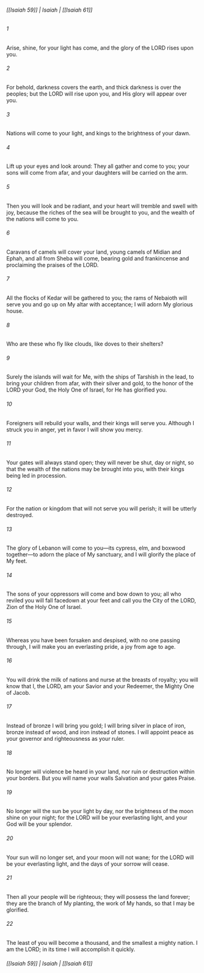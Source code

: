 ###### [[Isaiah 59]] | Isaiah | [[Isaiah 61]]

###### 1
Arise, shine, for your light has come, and the glory of the LORD rises upon you.
###### 2
For behold, darkness covers the earth, and thick darkness is over the peoples; but the LORD will rise upon you, and His glory will appear over you.
###### 3
Nations will come to your light, and kings to the brightness of your dawn.
###### 4
Lift up your eyes and look around: They all gather and come to you; your sons will come from afar, and your daughters will be carried on the arm.
###### 5
Then you will look and be radiant, and your heart will tremble and swell with joy, because the riches of the sea will be brought to you, and the wealth of the nations will come to you.
###### 6
Caravans of camels will cover your land, young camels of Midian and Ephah, and all from Sheba will come, bearing gold and frankincense and proclaiming the praises of the LORD.
###### 7
All the flocks of Kedar will be gathered to you; the rams of Nebaioth will serve you and go up on My altar with acceptance; I will adorn My glorious house.
###### 8
Who are these who fly like clouds, like doves to their shelters?
###### 9
Surely the islands will wait for Me, with the ships of Tarshish in the lead, to bring your children from afar, with their silver and gold, to the honor of the LORD your God, the Holy One of Israel, for He has glorified you.
###### 10
Foreigners will rebuild your walls, and their kings will serve you. Although I struck you in anger, yet in favor I will show you mercy.
###### 11
Your gates will always stand open; they will never be shut, day or night, so that the wealth of the nations may be brought into you, with their kings being led in procession.
###### 12
For the nation or kingdom that will not serve you will perish; it will be utterly destroyed.
###### 13
The glory of Lebanon will come to you—its cypress, elm, and boxwood together—to adorn the place of My sanctuary, and I will glorify the place of My feet.
###### 14
The sons of your oppressors will come and bow down to you; all who reviled you will fall facedown at your feet and call you the City of the LORD, Zion of the Holy One of Israel.
###### 15
Whereas you have been forsaken and despised, with no one passing through, I will make you an everlasting pride, a joy from age to age.
###### 16
You will drink the milk of nations and nurse at the breasts of royalty; you will know that I, the LORD, am your Savior and your Redeemer, the Mighty One of Jacob.
###### 17
Instead of bronze I will bring you gold; I will bring silver in place of iron, bronze instead of wood, and iron instead of stones. I will appoint peace as your governor and righteousness as your ruler.
###### 18
No longer will violence be heard in your land, nor ruin or destruction within your borders. But you will name your walls Salvation and your gates Praise.
###### 19
No longer will the sun be your light by day, nor the brightness of the moon shine on your night; for the LORD will be your everlasting light, and your God will be your splendor.
###### 20
Your sun will no longer set, and your moon will not wane; for the LORD will be your everlasting light, and the days of your sorrow will cease.
###### 21
Then all your people will be righteous; they will possess the land forever; they are the branch of My planting, the work of My hands, so that I may be glorified.
###### 22
The least of you will become a thousand, and the smallest a mighty nation. I am the LORD; in its time I will accomplish it quickly.

###### [[Isaiah 59]] | Isaiah | [[Isaiah 61]]
